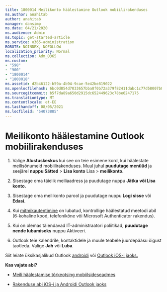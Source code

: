 ```yaml
---
title: 1800014 Meilikonto häälestamine Outlook mobiilirakenduses
ms.author: anahitab
author: anahitab
manager: dansimp
ms.date: 04/21/2020
ms.audience: Admin
ms.topic: get-started-article
ms.service: o365-administration
ROBOTS: NOINDEX, NOFOLLOW
localization_priority: Normal
ms.collection: Adm_O365
ms.custom:
- "598"
- "900"
- "1800014"
- "1800018"
ms.assetid: d2b46122-b59a-4b94-9cae-5e42be819022
ms.openlocfilehash: 6bc0d854d7033657bba8f0b72a379f82411dabc1c77d58007b8b93f8179daf5a
ms.sourcegitcommit: b5f7da89a650d2915dc652449623c78be6247175
ms.translationtype: MT
ms.contentlocale: et-EE
ms.lasthandoff: 08/05/2021
ms.locfileid: "54073885"
---
```

# <a name="set-up-email-in-the-outlook-mobile-app"></a>Meilikonto häälestamine Outlook mobiilirakenduses

1. Valige **Alustuskeskus** kui see on teie esimene kord, kui häälestate meilisõnumeid mobiilirakenduses. Muul juhul **puudutage menüüd** ja seejärel **nuppu Sätted** \> **Lisa konto** Lisa \> **meilikonto.**

2. Sisestage oma täielik meiliaadress ja puudutage nuppu **Jätka** **või Lisa konto.**

3. Sisestage oma meilikonto parool ja puudutage nuppu **Logi sisse** või **Edasi**.

4. Kui [mitmikautentimine](https://docs.microsoft.com/microsoft-365/admin/security-and-compliance/set-up-multi-factor-authentication) on lubatud, kontrollige häälestatud meetodi abil (6-kohaline kood, telefonikõne või Microsoft Authenticator rakendus).

5. Kui on olemas täiendavad IT-administraatori poliitikad, **puudutage nende lubamiseks** nuppu Aktiveeri.

6. Outlook teie kalendrile, kontaktidele ja muule teabele juurdepääsu õigust taotleda. Valige **Jah** või **Luba**.

Siit leiate üksikasjalikud Outlook [androidi](https://support.office.com/article/886db551-8dfa-4fd5-b835-f8e532091872.aspx) või [Outlook iOS-i jaoks.](https://support.office.com/article/b2de2161-cc1d-49ef-9ef9-81acd1c8e234.aspx)
  
 **Kas vajate abi?**
  
- [Meili häälestamise tõrkeotsing mobiilsideseadmes](https://support.office.com/article/a264ef01-9c88-48fb-9285-7017e4f31f02.aspx)

- [Rakenduse abi iOS-i ja Androidi Outlook jaoks](https://support.office.com/article/218a22d1-9fa5-4889-b689-de1c63493243.aspx#ID0EAABAAA=Contact_Support)
